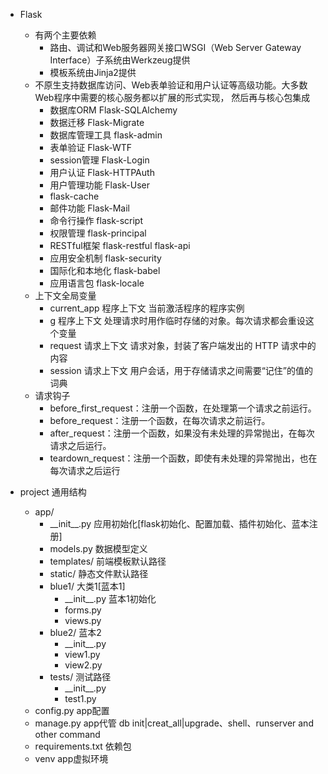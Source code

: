 - Flask
    - 有两个主要依赖
        - 路由、调试和Web服务器网关接口WSGI（Web Server Gateway Interface）子系统由Werkzeug提供
        - 模板系统由Jinja2提供
    - 不原生支持数据库访问、Web表单验证和用户认证等高级功能。大多数Web程序中需要的核心服务都以扩展的形式实现， 然后再与核心包集成
        - 数据库ORM Flask-SQLAlchemy
        - 数据迁移 Flask-Migrate
        - 数据库管理工具 flask-admin
        - 表单验证 Flask-WTF
        - session管理 Flask-Login
        - 用户认证  Flask-HTTPAuth
        - 用户管理功能 Flask-User
        - flask-cache
        - 邮件功能 Flask-Mail
        - 命令行操作 flask-script
        - 权限管理 flask-principal
        - RESTful框架 flask-restful flask-api
        - 应用安全机制 flask-security
        - 国际化和本地化 flask-babel
        - 应用语言包 flask-locale
    - 上下文全局变量
        - current_app 程序上下文 当前激活程序的程序实例
        - g 程序上下文 处理请求时用作临时存储的对象。每次请求都会重设这个变量
        - request 请求上下文 请求对象，封装了客户端发出的 HTTP 请求中的内容
        - session 请求上下文 用户会话，用于存储请求之间需要“记住”的值的词典
    - 请求钩子
        - before_first_request：注册一个函数，在处理第一个请求之前运行。
        - before_request：注册一个函数，在每次请求之前运行。
        - after_request：注册一个函数，如果没有未处理的异常抛出，在每次请求之后运行。
        - teardown_request：注册一个函数，即使有未处理的异常抛出，也在每次请求之后运行

- project 通用结构
    - app/
        - \_\_init__.py      应用初始化\[flask初始化、配置加载、插件初始化、蓝本注册\]
        - models.py          数据模型定义   
        - templates/         前端模板默认路径
        - static/            静态文件默认路径
        - blue1/             大类1\[蓝本1\]
            - \_\_init__.py  蓝本1初始化
            - forms.py       
            - views.py       
        - blue2/             蓝本2
            - \_\_init__.py
            - view1.py
            - view2.py
        - tests/             测试路径
            - \_\_init__.py   
            - test1.py
    - config.py              app配置
    - manage.py              app代管 db init|creat_all|upgrade、shell、runserver and other command
    - requirements.txt       依赖包
    - venv                   app虚拟环境